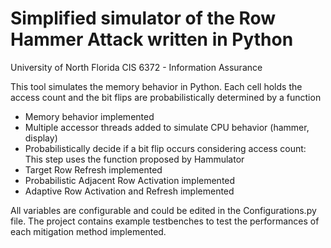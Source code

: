 # Simplified simulator of the Row Hammer Attack written in Python

University of North Florida
CIS 6372 - Information Assurance

This tool simulates the memory behavior in Python. Each cell holds the access count and the bit flips are probabilistically determined by a function

- Memory behavior implemented
- Multiple accessor threads added to simulate CPU behavior (hammer, display)
- Probabilistically decide if a bit flip occurs considering access count: This step uses the function proposed by Hammulator
- Target Row Refresh implemented
- Probabilistic Adjacent Row Activation implemented
- Adaptive Row Activation and Refresh implemented

All variables are configurable and could be edited in the Configurations.py file. The project contains example testbenches to test the performances of each mitigation method implemented.

